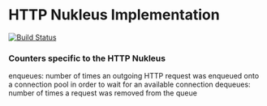 # HTTP Nukleus Implementation

[![Build Status][build-status-image]][build-status]

[build-status-image]: https://travis-ci.org/reaktivity/nukleus-http.java.svg?branch=develop
[build-status]: https://travis-ci.org/reaktivity/nukleus-http.java

### Counters specific to the HTTP Nukleus

enqueues: number of times an outgoing HTTP request was enqueued onto a connection pool in order to wait for an available connection
dequeues: number of times a request was removed from the queue

